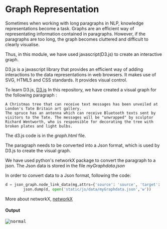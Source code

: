 # Graph Representation

Sometimes when working with long paragraphs in NLP, knowledge representations become a task. Graphs are an efficient way of representating information contained in paragraphs. However, if the paragraphs are too long, the graph becomes cluttered and difficult to clearly visualise.

Thus, in this module, we have used javascript(D3.js) to create an interactive graph. 

D3.js is a javascript library that provides an efficient way of adding interactions to the data representations in web browsers. It makes use of SVG, HTML5 and CSS standards. It provides visual control.

To learn D3.js, [D3.js](https://d3js.org/)
In this repository, we have created a visual graph for the following paragraph : 
```
A Christmas tree that can receive text messages has been unveiled at London's Tate Britain art gallery.
The spruce has an antenna which can receive Bluetooth texts sent by visitors to the Tate. The messages will be "unwrapped" by sculptor Richard Wentworth, who is responsible for decorating the tree with broken plates and light bulbs.
```

The d3.js code is in the _graph.html_ file. 

The paragraph needs to be converted into a Json format, which is used by D3.js to create the visual graph.

We have used python's networkX package to convert the paragraph to a json. The Json data is stored in the file _myGraphdata.json_

In order to convert data to a Json format, following the code:
```python
d = json_graph.node_link_data(mg,attrs={'source': 'source', 'target': 'target', 'key': 'key', 'id': 'id'}) #Json format
		json.dump(d, open('static/js/data/myGraphdata.json','w'))
```

More about networkX, [networkX](http://networkx.readthedocs.io/en/networkx-1.10/)

#### Output 

<kbd>![normal](https://raw.githubusercontent.com/rikenshah/Nelpy/master/workingScreenshot.png)</kbd>